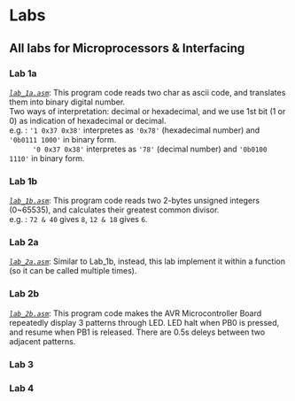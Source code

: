# Labs
## All labs for Microprocessors & Interfacing
### Lab 1a  
[*`lab_1a.asm`*](https://github.com/melmarsezio/Microprocessors-and-Interfacing/blob/master/Labs/lab_1a.asm): This program code reads two char as ascii code, and translates them into binary digital number.  
Two ways of interpretation: decimal or hexadecimal, and we use 1st bit (1 or 0) as indication of hexadecimal or decimal.  
e.g. : `'1 0x37 0x38'` interpretes as `'0x78'` (hexadecimal number) and `'0b0111 1000'` in binary form.  
&emsp;&emsp;&emsp;`'0 0x37 0x38'` interpretes as `'78'` (decimal number) and `'0b0100 1110'` in binary form.  
### Lab 1b  
[*`lab_1b.asm`*](https://github.com/melmarsezio/Microprocessors-and-Interfacing/blob/master/Labs/lab_1b.asm): This program code reads two 2-bytes unsigned integers (0~65535), and calculates their greatest common divisor.  
e.g. : `72 & 40` gives `8`, `12 & 18` gives `6`.  
### Lab 2a  
[*`lab_2a.asm`*](https://github.com/melmarsezio/Microprocessors-and-Interfacing/blob/master/Labs/lab_2a.asm): Similar to Lab_1b, instead, this lab implement it within a function (so it can be called multiple times).
### Lab 2b  
[*`lab_2b.asm`*](https://github.com/melmarsezio/Microprocessors-and-Interfacing/blob/master/Labs/lab_2b.asm): This program code makes the AVR Microcontroller Board repeatedly display 3 patterns through LED. LED halt when PB0 is pressed, and resume when PB1 is released. There are 0.5s deleys between two adjacent patterns.
### Lab 3  
### Lab 4  
